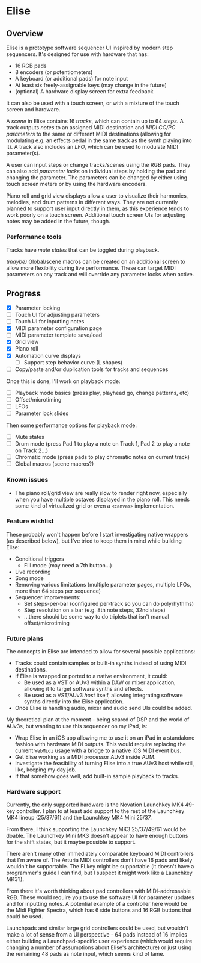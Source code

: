 # Elise

## Overview

Elise is a prototype software sequencer UI inspired by modern step sequencers. It's designed for use with hardware that has:

* 16 RGB pads
* 8 encoders (or potentiometers)
* A keyboard (or additional pads) for note input
* At least six freely-assignable keys (may change in the future)
* (optional) A hardware display screen for extra feedback

It can also be used with a touch screen, or with a mixture of the touch screen and hardware.

A *scene* in Elise contains 16 *tracks*, which can contain up to 64 *steps*. A track outputs *notes* to an assigned MIDI destination and *MIDI CC/PC parameters* to the same or different MIDI destinations (allowing for modulating e.g. an effects pedal in the same track as the synth playing into it). A track also includes an *LFO*, which can be used to modulate MIDI parameter(s).

A user can input steps or change tracks/scenes using the RGB pads. They can also add *parameter locks* on individual steps by holding the pad and changing the parameter. The parameters can be changed by either using touch screen meters or by using the hardware encoders.

Piano roll and grid view displays allow a user to visualize their harmonies, melodies, and drum patterns in different ways. They are not currently planned to support user input directly in them, as this experience tends to work poorly on a touch screen. Additional touch screen UIs for adjusting notes may be added in the future, though.

### Performance tools

Tracks have *mute states* that can be toggled during playback.

*(maybe)* Global/scene macros can be created on an additional screen to allow more flexibility during live performance. These can target MIDI parameters on any track and will override any parameter locks when active.

## Progress

* [x] Parameter locking
* [ ] Touch UI for adjusting parameters
* [ ] Touch UI for inputting notes
* [x] MIDI parameter configuration page
* [ ] MIDI parameter template save/load
* [x] Grid view
* [x] Piano roll
* [x] Automation curve displays
  * [ ] Support step behavior curve (L shapes)
* [ ] Copy/paste and/or duplication tools for tracks and sequences

Once this is done, I'll work on playback mode:

* [ ] Playback mode basics (press play, playhead go, change patterns, etc)
* [ ] Offset/microtiming
* [ ] LFOs
* [ ] Parameter lock slides

Then some performance options for playback mode:

* [ ] Mute states
* [ ] Drum mode (press Pad 1 to play a note on Track 1, Pad 2 to play a note on Track 2...)
* [ ] Chromatic mode (press pads to play chromatic notes on current track)
* [ ] Global macros (scene macros?)

### Known issues

* The piano roll/grid view are really slow to render right now, especially when you have multiple octaves displayed in the piano roll. This needs some kind of virtualized grid or even a `<canvas>` implementation.

### Feature wishlist

These probably won't happen before I start investigating native wrappers (as described below), but I've tried to keep them in mind while building Elise:

* Conditional triggers
  * Fill mode (may need a 7th button...)
* Live recording
* Song mode
* Removing various limitations (multiple parameter pages, multiple LFOs, more than 64 steps per sequence)
* Sequencer improvements:
  * Set steps-per-bar (configured per-track so you can do polyrhythms)
  * Step resolution on a bar (e.g. 8th note steps, 32nd steps)
  * ...there should be some way to do triplets that isn't manual offset/microtiming

### Future plans

The concepts in Elise are intended to allow for several possible applications:

* Tracks could contain samples or built-in synths instead of using MIDI destinations.
* If Elise is wrapped or ported to a native environment, it could:
  * Be used as a VST or AUv3 within a DAW or mixer application, allowing it to target software synths and effects.
  * Be used as a VST/AUv3 _host_ itself, allowing integrating software synths directly into the Elise application.
* Once Elise is handling audio, mixer and audio send UIs could be added.

My theoretical plan at the moment - being scared of DSP and the world of AUv3s, but wanting to use this sequencer on my iPad, is:

* Wrap Elise in an iOS app allowing me to use it on an iPad in a standalone fashion with hardware MIDI outputs. This would require replacing the current `WebMidi` usage with a bridge to a native iOS MIDI event bus.
* Get Elise working as a MIDI processor AUv3 inside AUM.
* Investigate the feasibility of turning Elise into a true AUv3 host while still, like, keeping my day job.
* If that somehow goes well, add built-in sample playback to tracks.

### Hardware support

Currently, the only supported hardware is the Novation Launchkey MK4 49-key controller. I plan to at least add support to the rest of the Launchkey MK4 lineup (25/37/61) and the Launchkey MK4 Mini 25/37.

From there, I think supporting the Launchkey MK3 25/37/49/61 would be doable. The Launchkey Mini MK3 doesn't appear to have enough buttons for the shift states, but it maybe possible to support.

There aren't many other immediately comparable keyboard MIDI controllers that I'm aware of. The Arturia MIDI controllers don't have 16 pads and likely wouldn't be supportable. The FLkey might be supportable (it doesn't have a programmer's guide I can find, but I suspect it might work like a Launchkey MK3?).

From there it's worth thinking about pad controllers with MIDI-addressable RGB. These would require you to use the software UI for parameter updates and for inputting notes. A potential example of a controller here would be the Midi Fighter Spectra, which has 6 side buttons and 16 RGB buttons that could be used.

Launchpads and similar large grid controllers could be used, but wouldn't make a lot of sense from a UI perspective - 64 pads instead of 16 implies either building a Launchpad-specific user experience (which would require changing a number of assumptions about Elise's architecture) or just using the remaining 48 pads as note input, which seems kind of lame.
